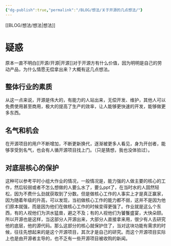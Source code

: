 ```yaml
---
{"dg-publish":true,"permalink":"/BLOG/想法/关于开源的几点想法/"}
---
```


[[BLOG/想法/想法\|想法]]
# 疑惑

原本一直不明白[[开源/开源\|开源]]对于开源方有什么价值，因为明明是自己的劳动产品，为什么情愿无偿拿出来？大概有这几点想法。

## 整体行业的素质

从这一点来说，开源是伟大的，有能力的人站出来，无偿开发、维护，其他人可以免费使用甚至商用，极大的提高了生产的效率，让人能够更快速的开发，能够做更多东西。

## 名气和机会

在开源项目的用户不断增加，不断更新换代，逐渐被更多人看见，身为开创者，能够享受到名气，也会有人循开源项目找上门。（只是猜想，我也没体验过）。

## 对底层核心的保护 

这种可以参考平时小组大作业的情况，一般情况是，能力强的人做主要的核心的工作，然后较弱或者不怎么想做的人要么水了，要么ppt了，在当时水的人固然轻松，因为不费什么劲就获取到了分数。但是做核心工作的人事实上才是真正赢家，因为随着年级的升高，可以发现，当初做核心工作的能力都不弱，这并不是因为他们原本就强，而是因为他们在做核心工作的时候变得更强了。作业就是这么个东西，有的人视他们为洪水猛兽，避之不及；有的人视他们为饕餮盛宴，大快朵颐。所以开源也是这样，当这部分人开源出来，大部分人直接拿来用，很少有人去研究他的底层，他的源代码。那么这部分的核心就保护住了，当对这块功能有需求的时候，往往先想起来的是这个开源项目，其次才是自己的研究。而这个开源项目实际上也是由开源者主导的，也不乏有一些开源项目被收购的新闻。
